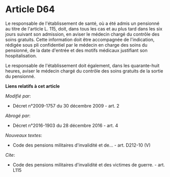# Article D64

Le responsable de l'établissement de santé, où a été admis un pensionné au titre de l'article L. 115, doit, dans tous les cas
et au plus tard dans les six jours suivant son admission, en aviser le médecin chargé du contrôle des soins gratuits. Cette
information doit être accompagnée de l'indication, rédigée sous pli confidentiel par le médecin en charge des soins du
pensionné, de la date d'entrée et des motifs médicaux justifiant son hospitalisation. 

Le responsable de l'établissement doit également, dans les quarante-huit heures, aviser le médecin chargé du contrôle des
soins gratuits de la sortie du pensionné.

**Liens relatifs à cet article**

_Modifié par_:

  - Décret n°2009-1757 du 30 décembre 2009 - art. 2

_Abrogé par_:

  - Décret n°2016-1903 du 28 décembre 2016 - art. 4

_Nouveaux textes_:

  - Code des pensions militaires d'invalidité et de... - art. D212-10 (V)

_Cite_:

  - Code des pensions militaires d'invalidité et des victimes de guerre. - art. L115
